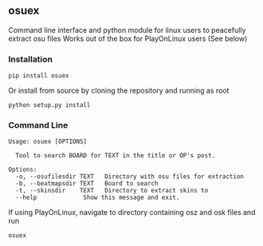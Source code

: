 ## osuex

Command line interface and python module for linux users to peacefully extract osu files
Works out of the box for PlayOnLinux users (See below)


### Installation

```
pip install osuex
```

Or install from source by cloning the repository and running as root

```
python setup.py install
```

### Command Line

```
Usage: osuex [OPTIONS]

  Tool to search BOARD for TEXT in the title or OP's post.

Options:
  -o, --osufilesdir TEXT   Directory with osu files for extraction
  -b, --beatmapsdir TEXT   Board to search
  -t, --skinsdir    TEXT   Directory to extract skins to
  --help             Show this message and exit.
```
If using PlayOnLinux, navigate to directory containing osz and osk files and run

```
osuex
```
